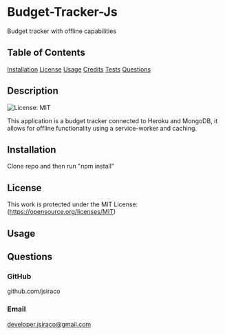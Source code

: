 # Budget-Tracker-Js
Budget tracker with offline capabilities

## Table of Contents
[Installation](#installation)
[License](#license)
[Usage](#usage)
[Credits](#credits)
[Tests](#tests)
[Questions](#questions)

## Description
![License: MIT](https://img.shields.io/badge/License-MIT-yellow.svg) 

This application is a budget tracker connected to Heroku and MongoDB, it allows for offline functionality using a service-worker and caching.

## Installation
Clone repo and then run "npm install"


## License
This work is protected under the MIT License: (https://opensource.org/licenses/MIT)


## Usage


## Questions
### GitHub
github.com/jsiraco

### Email
developer.jsiraco@gmail.com



